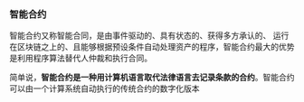 ### 智能合约

智能合约又称智能合同，是由事件驱动的、具有状态的、获得多方承认的、 运行在区块链之上的、且能够根据预设条件自动处理资产的程序，智能合约最大的优势是利用程序算法替代人仲裁和执行合同。

简单说，**智能合约是一种用计算机语言取代法律语言去记录条款的合约**。智能合约可以由一个计算系统自动执行的传统合约的数字化版本

